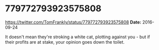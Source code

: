 # 779772793923575808
https://twitter.com/TomFrankly/status/779772793923575808
**Date:** 2016-09-24

It doesn't mean they're stroking a white cat, plotting against you - but if their profits are at stake, your opinion goes down the toilet.

